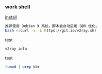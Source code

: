 ### work shell
[install](https://github.com/233boy/v2ray/wiki/V2Ray%E4%B8%80%E9%94%AE%E5%AE%89%E8%A3%85%E8%84%9A%E6%9C%AC)  
```bash
推荐使用 Debian 9 系统，脚本会自动启用 BBR 优化。
bash <(curl -s -L https://git.io/v2ray.sh)
```
test  
```bash
v2ray info
```
test  
```bash
lsmod | grep bbr
```
